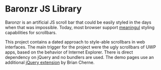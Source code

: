 # Baronzr JS Library

Baronzr is an artificial JS scroll bar that could be easily styled in the days when that was impossible. Today, most browser support [meaningul](https://caniuse.com/?search=scrollbar) styling capabilities for scrollbars. 

This project contains a dated approach to style-able scrollbars in web interfaces. The main trigger for the project were the ugly scrollbars of UWP apps, based on the behavior of Internet Explorer. There is direct dependency on  jQuery and no bundlers are used. The demo pages use an additional [jQuery extension](https://github.com/briancherne/jquery-hoverIntent) by Brian Cherne.
